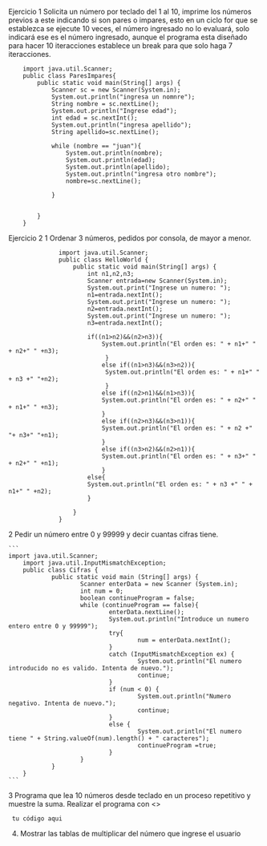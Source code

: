 Ejercicio 1
Solicita un número por teclado del 1 al 10, imprime los números previos a este indicando si son pares o impares, esto en un ciclo for que se establezca se ejecute 10 veces, el número ingresado no lo evaluará, solo indicará ese es el número ingresado, aunque el programa esta diseñado para hacer 10 iteracciones establece un break para que solo haga 7 iteracciones.


        import java.util.Scanner;
        public class ParesImpares{
            public static void main(String[] args) {
                Scanner sc = new Scanner(System.in);
                System.out.println("ingresa un nomnre");
                String nombre = sc.nextLine();
                System.out.println("Ingrese edad");
                int edad = sc.nextInt();
                System.out.println("ingresa apellido");
                String apellido=sc.nextLine();

                while (nombre == "juan"){
                    System.out.println(nombre);
                    System.out.println(edad);
                    System.out.println(apellido);
                    System.out.println("ingresa otro nombre");
                    nombre=sc.nextLine();

                }


            }
        }


Ejercicio 2
1 Ordenar 3 números, pedidos por consola, de mayor a menor.

                  import java.util.Scanner;
                  public class HelloWorld {
                      public static void main(String[] args) {
                          int n1,n2,n3;
                          Scanner entrada=new Scanner(System.in);
                          System.out.print("Ingrese un numero: ");
                          n1=entrada.nextInt();
                          System.out.print("Ingrese un numero: ");
                          n2=entrada.nextInt();
                          System.out.print("Ingrese un numero: ");
                          n3=entrada.nextInt();

                          if((n1>n2)&&(n2>n3)){
                              System.out.println("El orden es: " + n1+" " + n2+" " +n3);
                               }
                              else if((n1>n3)&&(n3>n2)){
                               System.out.println("El orden es: " + n1+" " + n3 +" "+n2);       
                               }
                              else if((n2>n1)&&(n1>n3)){
                              System.out.println("El orden es: " + n2+" " + n1+" " +n3);
                              }
                              else if((n2>n3)&&(n3>n1)){
                              System.out.println("El orden es: " + n2 +" "+ n3+" "+n1);
                              }
                              else if((n3>n2)&&(n2>n1)){
                              System.out.println("El orden es: " + n3+" " + n2+" " +n1); 
                              }
                          else{
                          System.out.println("El orden es: " + n3 +" " + n1+" " +n2);
                          }

                      }
                  }
2  Pedir un número entre 0 y 99999 y decir cuantas cifras tiene.

    ```
    import java.util.Scanner;
        import java.util.InputMismatchException;
        public class Cifras {
                public static void main (String[] args) {
                        Scanner enterData = new Scanner (System.in);
                        int num = 0;
                        boolean continueProgram = false;
                        while (continueProgram == false){
                                enterData.nextLine();
                                System.out.println("Introduce un numero entero entre 0 y 99999");
                                try{
                                        num = enterData.nextInt();
                                }
                                catch (InputMismatchException ex) {
                                        System.out.println("El numero introducido no es valido. Intenta de nuevo.");
                                        continue;
                                }
                                if (num < 0) {
                                        System.out.println("Numero negativo. Intenta de nuevo.");
                                        continue;
                                }
                                else {
                                        System.out.println("El numero tiene " + String.valueOf(num).length() + " caracteres");
                                        continueProgram =true;
                                }
                        }
                }
        }
    ```

3 Programa que lea 10 números desde teclado en un proceso repetitivo y muestre la suma. Realizar el programa con <<while>>
  
     tu código aqui
  
4. Mostrar las tablas de multiplicar del número que ingrese el usuario
  
  
